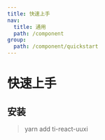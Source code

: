 ```yaml
---
title: 快速上手
nav:
  title: 通用
  path: /component
group:
  path: /component/quickstart
---
```


# 快速上手

## 安装

> yarn add ti-react-uuxi
